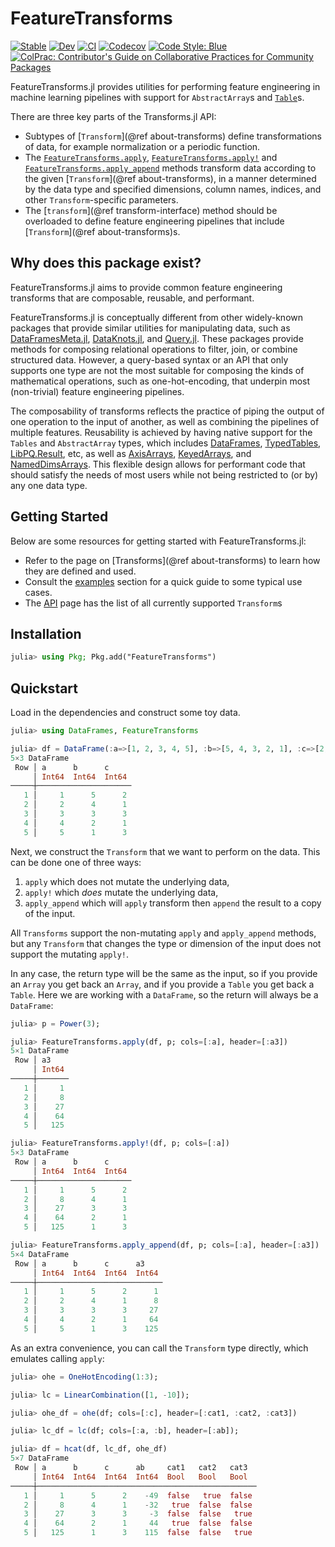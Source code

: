 # FeatureTransforms

[![Stable](https://img.shields.io/badge/docs-stable-blue.svg)](https://invenia.github.io/FeatureTransforms.jl/stable)
[![Dev](https://img.shields.io/badge/docs-dev-blue.svg)](https://invenia.github.io/FeatureTransforms.jl/dev)
[![CI](https://github.com/Invenia/FeatureTransforms.jl/workflows/CI/badge.svg)](https://github.com/Invenia/FeatureTransforms.jl/actions?query=workflow%3ACI)
[![Codecov](https://codecov.io/gh/invenia/FeatureTransforms.jl/branch/master/graph/badge.svg)](https://codecov.io/gh/invenia/FeatureTransforms.jl)
[![Code Style: Blue](https://img.shields.io/badge/code%20style-blue-4495d1.svg)](https://github.com/invenia/BlueStyle)
[![ColPrac: Contributor's Guide on Collaborative Practices for Community Packages](https://img.shields.io/badge/ColPrac-Contributor's%20Guide-blueviolet)](https://github.com/SciML/ColPrac)

FeatureTransforms.jl provides utilities for performing feature engineering in machine learning pipelines with support for `AbstractArray`s and [`Table`](https://github.com/JuliaData/Tables.jl)s.

There are three key parts of the Transforms.jl API:

* Subtypes of [`Transform`](@ref about-transforms) define transformations of data, for example normalization or a periodic function.
* The [`FeatureTransforms.apply`](@ref), [`FeatureTransforms.apply!`](@ref) and [`FeatureTransforms.apply_append`](@ref) methods transform data according to the given [`Transform`](@ref about-transforms), in a manner determined by the data type and specified dimensions, column names, indices, and other `Transform`-specific parameters.
* The [`transform`](@ref transform-interface) method should be overloaded to define feature engineering pipelines that include [`Transform`](@ref about-transforms)s.

## Why does this package exist?

FeatureTransforms.jl aims to provide common feature engineering transforms that are composable, reusable, and performant.

FeatureTransforms.jl is conceptually different from other widely-known packages that provide similar utilities for manipulating data, such as [DataFramesMeta.jl](https://github.com/JuliaData/DataFramesMeta.jl), [DataKnots.jl](https://github.com/rbt-lang/DataKnots.jl), and [Query.jl](https://github.com/queryverse/Query.jl). 
These packages provide methods for composing relational operations to filter, join, or combine structured data. 
However, a query-based syntax or an API that only supports one type are not the most suitable for composing the kinds of mathematical operations, such as one-hot-encoding, that underpin most (non-trivial) feature engineering pipelines. 

The composability of transforms reflects the practice of piping the output of one operation to the input of another, as well as combining the pipelines of multiple features. 
Reusability is achieved by having native support for the `Tables` and `AbstractArray` types, which includes [DataFrames](https://github.com/JuliaData/DataFrames.jl/), [TypedTables](https://github.com/JuliaData/TypedTables.jl), [LibPQ.Result](https://github.com/invenia/LibPQ.jl), etc, as well as [AxisArrays](https://github.com/JuliaArrays/AxisArrays.jl), [KeyedArrays](https://github.com/mcabbott/AxisKeys.jl), and [NamedDimsArrays](https://github.com/invenia/NamedDims.jl). 
This flexible design allows for performant code that should satisfy the needs of most users while not being restricted to (or by) any one data type.

## Getting Started

Below are some resources for getting started with FeatureTransforms.jl:

* Refer to the page on [Transforms](@ref about-transforms) to learn how they are defined and used.
* Consult the [examples](@ref) section for a quick guide to some typical use cases.
* The [API](@ref) page has the list of all currently supported `Transform`s

## Installation
```julia
julia> using Pkg; Pkg.add("FeatureTransforms")
```

## Quickstart
Load in the dependencies and construct some toy data.
```julia
julia> using DataFrames, FeatureTransforms

julia> df = DataFrame(:a=>[1, 2, 3, 4, 5], :b=>[5, 4, 3, 2, 1], :c=>[2, 1, 3, 1, 3])
5×3 DataFrame
 Row │ a      b      c     
     │ Int64  Int64  Int64 
─────┼─────────────────────
   1 │     1      5      2
   2 │     2      4      1
   3 │     3      3      3
   4 │     4      2      1
   5 │     5      1      3
```

Next, we construct the `Transform` that we want to perform on the data.
This can be done one of three ways:
1. `apply` which does not mutate the underlying data,
1. `apply!` which _does_ mutate the underlying data,
1. `apply_append` which will `apply` transform then `append` the result to a copy of the input.

All `Transforms` support the non-mutating `apply` and `apply_append` methods, but any `Transform` that changes the type or dimension of the input does not support the mutating `apply!`.

In any case, the return type will be the same as the input, so if you provide an `Array` you get back an `Array`, and if you provide a `Table` you get back a `Table`.
Here we are working with a `DataFrame`, so the return will always be a `DataFrame`:
```julia
julia> p = Power(3);

julia> FeatureTransforms.apply(df, p; cols=[:a], header=[:a3])
5×1 DataFrame
 Row │ a3    
     │ Int64 
─────┼───────
   1 │     1
   2 │     8
   3 │    27
   4 │    64
   5 │   125

julia> FeatureTransforms.apply!(df, p; cols=[:a])
5×3 DataFrame
 Row │ a      b      c
     │ Int64  Int64  Int64
─────┼─────────────────────
   1 │     1      5      2
   2 │     8      4      1
   3 │    27      3      3
   4 │    64      2      1
   5 │   125      1      3

julia> FeatureTransforms.apply_append(df, p; cols=[:a], header=[:a3])
5×4 DataFrame
 Row │ a      b      c      a3    
     │ Int64  Int64  Int64  Int64 
─────┼────────────────────────────
   1 │     1      5      2      1
   2 │     2      4      1      8
   3 │     3      3      3     27
   4 │     4      2      1     64
   5 │     5      1      3    125

```

As an extra convenience, you can call the `Transform` type directly, which emulates calling `apply`:
```julia
julia> ohe = OneHotEncoding(1:3);

julia> lc = LinearCombination([1, -10]);

julia> ohe_df = ohe(df; cols=[:c], header=[:cat1, :cat2, :cat3])

julia> lc_df = lc(df; cols=[:a, :b], header=[:ab]);

julia> df = hcat(df, lc_df, ohe_df)
5×7 DataFrame
 Row │ a      b      c      ab     cat1   cat2   cat3  
     │ Int64  Int64  Int64  Int64  Bool   Bool   Bool  
─────┼─────────────────────────────────────────────────
   1 │     1      5      2    -49  false   true  false
   2 │     8      4      1    -32   true  false  false
   3 │    27      3      3     -3  false  false   true
   4 │    64      2      1     44   true  false  false
   5 │   125      1      3    115  false  false   true

```
